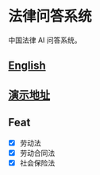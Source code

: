 # 法律问答系统

中国法律 AI 问答系统。

## [English](./README-en.md)

## [演示地址](https://next-lawqa.vercel.app/)

## Feat

* [x] 劳动法
* [x] 劳动合同法
* [x] 社会保险法
